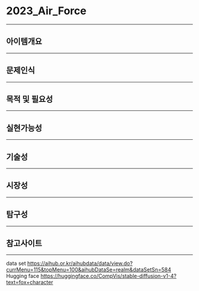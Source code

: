 # 2023_Air_Force
---
## 아이템개요
---
## 문제인식
---
## 목적 및 필요성
---
## 실현가능성
---
## 기술성
---
## 시장성
---
## 탐구성
---
## 참고사이트
---
data set
https://aihub.or.kr/aihubdata/data/view.do?currMenu=115&topMenu=100&aihubDataSe=realm&dataSetSn=584
Hugging face
https://huggingface.co/CompVis/stable-diffusion-v1-4?text=fox+character
